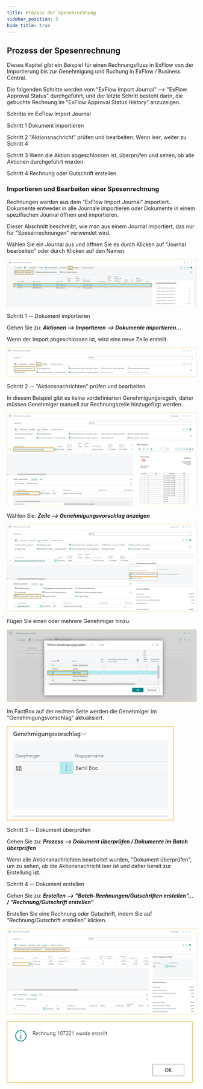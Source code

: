 ```yaml
---
title: Prozess der Spesenrechnung
sidebar_position: 5
hide_title: true
---
```

## Prozess der Spesenrechnung

Dieses Kapitel gibt ein Beispiel für einen Rechnungsfluss in ExFlow von der Importierung bis zur Genehmigung und Buchung in ExFlow / Business Central.

Die folgenden Schritte werden vom "ExFlow Import Journal" \--\> "ExFlow Approval Status" durchgeführt, und der letzte Schritt besteht darin, die gebuchte Rechnung im "ExFlow Approval Status History" anzuzeigen.

Schritte im ExFlow Import Journal

Schritt 1 Dokument importieren

Schritt 2 "Aktionsnachricht" prüfen und bearbeiten. Wenn leer, weiter zu Schritt 4

Schritt 3 Wenn die Aktion abgeschlossen ist, überprüfen und sehen, ob alle Aktionen durchgeführt wurden.

Schritt 4 Rechnung oder Gutschrift erstellen

### Importieren und Bearbeiten einer Spesenrechnung

Rechnungen werden aus dem "ExFlow Import Journal" importiert. Dokumente entweder in alle Journale importieren oder Dokumente in einem spezifischen Journal öffnen und importieren.

Dieser Abschnitt beschreibt, wie man aus einem Journal importiert, das nur für "Spesenrechnungen" verwendet wird.

Wählen Sie ein Journal aus und öffnen Sie es durch Klicken auf "Journal bearbeiten" oder durch Klicken auf den Namen.

![ExFlow Import Journals](../../images/image277.png)

Schritt 1 -- Dokument importieren

Gehen Sie zu: ***Aktionen \--\> Importieren \--\> Dokumente importieren\...***

Wenn der Import abgeschlossen ist, wird eine neue Zeile erstellt.

![ExFlow Import Journal](../../images/image278.png)

Schritt 2 -- "Aktionsnachrichten" prüfen und bearbeiten.

In diesem Beispiel gibt es keine vordefinierten Genehmigungsregeln, daher müssen Genehmiger manuell zur Rechnungszeile hinzugefügt werden.

![ExFlow Import Journal](../../images/image279.png)

Wählen Sie: ***Zeile \--\> Genehmigungsvorschlag anzeigen***

![ExFlow Import Journal - Import Lines](../../images/image280.png)

Fügen Sie einen oder mehrere Genehmiger hinzu.

![ExFlow Import Journal - Import Lines - Approval Proposal](../../images/image281.png)

Im FactBox auf der rechten Seite werden die Genehmiger im "Genehmigungsvorschlag" aktualisiert.

![ExFlow Import Journal - FactBox - Approval Proposal](../../images/image282.png)

Schritt 3 -- Dokument überprüfen

Gehen Sie zu: ***Prozess \--\> Dokument überprüfen / Dokumente im Batch überprüfen***

Wenn alle Aktionsnachrichten bearbeitet wurden, "Dokument überprüfen", um zu sehen, ob die Aktionsnachricht leer ist und daher bereit zur Erstellung ist.

Schritt 4 -- Dokument erstellen

Gehen Sie zu: ***Erstellen \--\> "Batch-Rechnungen/Gutschriften erstellen"\... / "Rechnung/Gutschrift erstellen"***

Erstellen Sie eine Rechnung oder Gutschrift, indem Sie auf "Rechnung/Gutschrift erstellen" klicken.

![ExFlow Import Journal](../../images/image283.png)

![ExFlow Import Journal - Document converted](../../images/image284.png)
